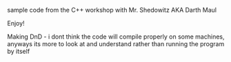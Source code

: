sample code from the C++ workshop with Mr. Shedowitz AKA Darth Maul 

Enjoy! 


Making DnD - i dont think the code will compile properly on some machines, anyways its more to look at and understand rather than running the program by itself
